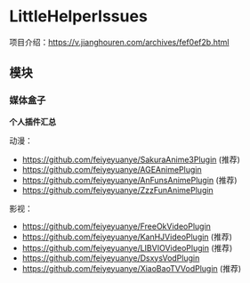 # LittleHelperIssues

项目介绍：https://v.jianghouren.com/archives/fef0ef2b.html

## 模块
### 媒体盒子
**个人插件汇总**

动漫：
- https://github.com/feiyeyuanye/SakuraAnime3Plugin (推荐)
- https://github.com/feiyeyuanye/AGEAnimePlugin
- https://github.com/feiyeyuanye/AnFunsAnimePlugin (推荐)
- https://github.com/feiyeyuanye/ZzzFunAnimePlugin

影视：
- https://github.com/feiyeyuanye/FreeOkVideoPlugin
- https://github.com/feiyeyuanye/KanHJVideoPlugin (推荐)
- https://github.com/feiyeyuanye/LIBVIOVideoPlugin (推荐)
- https://github.com/feiyeyuanye/DsxysVodPlugin
- https://github.com/feiyeyuanye/XiaoBaoTVVodPlugin (推荐)

